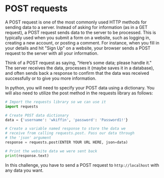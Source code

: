 # POST requests

A POST request is one of the most commonly used HTTP methods for sending data to a server. Instead of asking for information (as in a GET request), a POST request sends data to the server to be processed. This is typically used when you submit a form on a website, such as logging in, creating a new account, or posting a comment. For instance, when you fill in your details and hit "Sign Up" on a website, your browser sends a POST request to the server with all your information.

Think of a POST request as saying, "Here’s some data; please handle it." The server receives the data, processes it (maybe saves it in a database), and often sends back a response to confirm that the data was received successfully or to give you more information.

In python, you will need to specify your POST data using a dictionary. You will also need to utilize the post method in the requests library as follows:

```python
# Import the requests library so we can use it
import requests

# Create POST data dictionary
data = {'username': 'wkiffin', 'password': 'Password1!'}

# Create a variable named response to store the data we
# receive from calling requests.post. Pass our data through
# the 'json' argument
response = requests.post(ENTER YOUR URL HERE, json=data)

# Print the website data we were sent back
print(response.text)
```

In this challenge, you have to send a POST request to `http://localhost` with any data you want.
